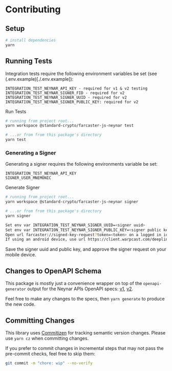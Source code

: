 # Contributing

## Setup

```sh
# install dependencies
yarn
```

## Running Tests

Integration tests require the following environment variables be set (see (.env.example)[./.env.example]):

```
INTEGRATION_TEST_NEYNAR_API_KEY - required for v1 & v2 testing
INTEGRATION_TEST_NEYNAR_SIGNER_FID - required for v2
INTEGRATION_TEST_NEYNAR_SIGNER_UUID - required for v2
INTEGRATION_TEST_NEYNAR_SIGNER_PUBLIC_KEY: required for v2
```

Run Tests

```sh
# running from project root...
yarn workspace @standard-crypto/farcaster-js-neynar test

# ...or from from this package's directory
yarn test
```

### Generating a Signer

Generating a signer requires the following environments variable be set:

```
INTEGRATION_TEST_NEYNAR_API_KEY
SIGNER_USER_MNEMONIC
```

Generate Signer

```sh
# running from project root...
yarn workspace @standard-crypto/farcaster-js-neynar signer

# ...or from from this package's directory
yarn signer

Set env var INTEGRATION_TEST_NEYNAR_SIGNER_UUID=<signer uuid>
Set env var INTEGRATION_TEST_NEYNAR_SIGNER_PUBLIC_KEY=<signer public key>
Open url farcaster://signed-key-request?token=<token> on a logged in ios device to approve signer
If using an android device, use url https://client.warpcast.com/deeplinks/signed-key-request?token=<token>
```

Save the signer uuid and public key, and approve the signer request on your mobile device.

## Changes to OpenAPI Schema

This package is mostly just a convenience wrapper on top of the `openapi-generator` output
for the Neynar APIs OpenAPI specs: [v1](./src/v1/openapi/spec.yaml), [v2](./src/v2/openapi/spec.yaml).

Feel free to make any changes to the specs, then `yarn generate` to produce the new code.

## Committing Changes

This library uses [Commitizen](https://commitizen-tools.github.io/commitizen/) for tracking semantic version changes.
Please use `yarn cz` when committing changes.

If you prefer to commit changes in incremental steps that may not pass the pre-commit checks, feel free to skip them:

```sh
git commit -m "chore: wip" --no-verify
```
